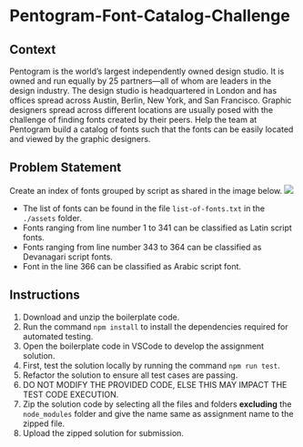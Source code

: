 # Pentogram-Font-Catalog-Challenge

## Context

Pentogram is the world’s largest independently owned design studio. It is owned and run equally by 25 partners—all of whom are leaders in the design industry. The design studio is headquartered in London and has offices spread across Austin, Berlin, New York, and San Francisco. Graphic designers spread across different locations are usually posed with the challenge of finding fonts created by their peers. Help the team at Pentogram build a catalog of fonts such that the fonts can be easily located and viewed by the graphic designers.

## Problem Statement

Create an index of fonts grouped by script as shared in the image below.
![](./Font-List-HTML.png)

- The list of fonts can be found in the file `list-of-fonts.txt` in the `./assets` folder.
- Fonts ranging from line number 1 to 341 can be classified as Latin script fonts.
- Fonts ranging from line number 343 to 364 can be classified as Devanagari script fonts.
- Font in the line 366 can be classified as Arabic script font.

## Instructions

1. Download and unzip the boilerplate code.
2. Run the command `npm install` to install the dependencies required for automated testing.
3. Open the boilerplate code in VSCode to develop the assignment solution.
4. First, test the solution locally by running the command `npm run test`.
5. Refactor the solution to ensure all test cases are passing.
6. DO NOT MODIFY THE PROVIDED CODE, ELSE THIS MAY IMPACT THE TEST CODE EXECUTION.
7. Zip the solution code by selecting all the files and folders **excluding** the `node_modules` folder and give the name same as assignment name to the zipped file.
8. Upload the zipped solution for submission.

